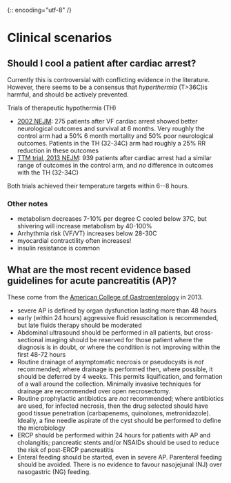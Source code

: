 {:: encoding="utf-8" /}

# Clinical scenarios

## Should I cool a patient after cardiac arrest?

Currently this is controversial with conflicting evidence in the literature. However, there seems to be a consensus that _hyperthermia_ (T>36C)is harmful, and should be actively prevented.

Trials of therapeutic hypothermia (TH)

- [2002 NEJM](http://www.ncbi.nlm.nih.gov/pubmed?term=11856793): 275 patients after VF cardiac arrest showed better neurological outcomes and survival at 6 months. Very roughly the control arm had a 50% 6 month mortality and 50% poor neurological outcomes. Patients in the TH (32-34C) arm had roughly a 25% RR reduction in these outcomes
- [TTM trial, 2013 NEJM](http://www.ncbi.nlm.nih.gov/pubmed?term=24237006): 939 patients after cardiac arrest had a similar range of outcomes in the control arm, and _no_ difference in outcomes with the TH (32-34C)

Both trials achieved their temperature targets within 6--8 hours.

### Other notes

- metabolism decreases 7-10% per degree C cooled below 37C, but shivering will increase metabolism by 40-100%
- Arrhythmia risk (VF/VT) increases below 28-30C
- myocardial contractility often increases!
- insulin resistance is common

## What are the most recent evidence based guidelines for acute pancreatitis (AP)?

These come from the [American College of Gastroenterology](http://gi.org/guideline/acute-pancreatitis/) in 2013.

- severe AP is defined by organ dysfunction lasting more than 48 hours
- early (within 24 hours) aggressive fluid resuscitation is recommended, but late fluids therapy should be moderated
- Abdominal ultrasound should be performed in all patients, but cross-sectional imaging should be reserved for those patient where the diagnosis is in doubt, or where the condition is not improving within the first 48-72 hours
- Routine drainage of asymptomatic necrosis or pseudocysts is _not_ recommended; where drainage is performed then, where possible, it should be deferred by 4 weeks. This permits liquification, and formation of a wall around the collection. Minimally invasive techniques for drainage are recommended over open necrosectomy.
- Routine prophylactic antibiotics are _not_ recommended; where antibiotics are used, for infected necrosis, then the drug selected should have good tissue penetration (carbapenems, quinolones, metronidazole). Ideally, a fine needle aspirate of the cyst should be performed to define the microbiology
- ERCP should be performed within 24 hours for patients with AP and cholangitis; pancreatic stents and/or NSAIDs should be used to reduce the risk of post-ERCP pancreatitis
- Enteral feeding should be started, even in severe AP. Parenteral feeding should be avoided. There is no evidence to favour nasojejunal (NJ) over nasogastric (NG) feeding.

